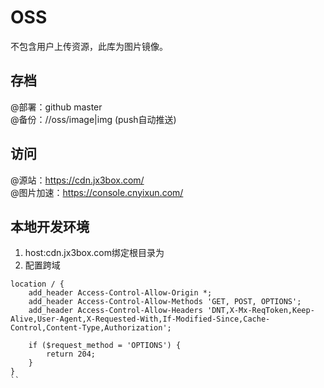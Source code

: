 # OSS  
不包含用户上传资源，此库为图片镜像。

## 存档
@部署：github master  
@备份：//oss/image|img (push自动推送)

## 访问
@源站：https://cdn.jx3box.com/  
@图片加速：https://console.cnyixun.com/

## 本地开发环境
1. host:cdn.jx3box.com绑定根目录为
2. 配置跨域
```
location / {  
    add_header Access-Control-Allow-Origin *;
    add_header Access-Control-Allow-Methods 'GET, POST, OPTIONS';
    add_header Access-Control-Allow-Headers 'DNT,X-Mx-ReqToken,Keep-Alive,User-Agent,X-Requested-With,If-Modified-Since,Cache-Control,Content-Type,Authorization';

    if ($request_method = 'OPTIONS') {
        return 204;
    }
} 
``
